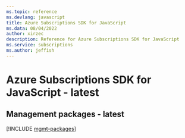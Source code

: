 ```yaml
---
ms.topic: reference
ms.devlang: javascript
title: Azure Subscriptions SDK for JavaScript
ms.data: 08/04/2022
author: xirzec
description: Reference for Azure Subscriptions SDK for JavaScript
ms.service: subscriptions
ms.author: jeffish
---
```

# Azure Subscriptions SDK for JavaScript - latest

## Management packages - latest
[!INCLUDE [mgmt-packages](subscriptions-mgmt-index.md)]